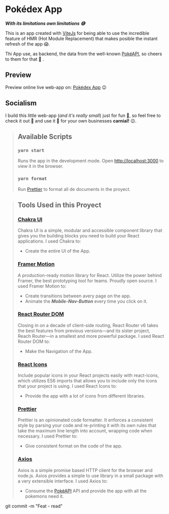 # **Pokédex App**

***With its limitations own limitations :sweat_smile:***

This is an app created with [ViteJs](https://vitejs.dev/) for being able to use the incredible feature of HMR (Hot Module Replacement) that makes posible the instant refresh of the app :scream:.

Thi App use, as backend, the data from the well-known [PokéAPI](https://pokeapi.co/), so cheers to them for that :clap: .

## **Preview**

Preview online live web-app on: [Pokédex App]() :wink:

## **Socialism**

I build this little web-app (*and it's really small*) just for fun :muscle:, so feel free to check it out :eyes: and use it :space_invader: for your own businesses **carnial!** :wink:.

> ## **Available Scripts**
>
> ### `yarn start`
>
> Runs the app in the development mode.
> Open [http://localhost:3000](http://localhost:3000) to view it in the browser.
>
> ### `yarn format`
>
> Run [Prettier](https://prettier.io/) to format all de documents in the proyect.

> ## **Tools Used in this Proyect**
>
> ### [Chakra UI](https://chakra-ui.com/)
>
> Chakra UI is a simple, modular and accessible component library that gives you the building blocks you need to build your React applications.
> I used Chakra to:
> - Create the entire UI of the App.
>
> ### [Framer Motion](https://www.framer.com/motion/)
>
> A production-ready motion library for React. Utilize the power behind Framer, the best prototyping tool for teams. Proudly open source.
> I used Framer Motion to:
> - Create transitions between avery page on the app.
> - Animate the ***Mobile-Nav-Button*** every time you click on it.
>
> ### [React Router DOM](https://reactrouter.com/)
>
> Closing in on a decade of client-side routing, React Router v6 takes the best features from previous versions—and its sister project, Reach Router—in a smallest and more powerful package.
> I used React Router DOM to:
> - Make the Navigation of the App.
>
> ### [React Icons](https://react-icons.github.io/react-icons/)
>
> Include popular icons in your React projects easily with react-icons, which utilizes ES6 imports that allows you to include only the icons that your project is using.
> I used React Icons to:
> - Provide the app with a lot of icons from different libraries.
>
> ### [Prettier](https://prettier.io/)
>
> Prettier is an opinionated code formatter. It enforces a consistent style by parsing your code and re-printing it with its own rules that take the maximum line length into account, wrapping code when necessary.
> I used Prettier to:
> - Give consistent format on the code of the app.
>
> ### [Axios](https://axios-http.com/)
>
> Axios is a simple promise based HTTP client for the browser and node.js. Axios provides a simple to use library in a small package with a very extensible interface.
> I used Axios to:
> - Consume the [PokéAPI](https://pokeapi.co/) API and provide the app with all the pokemons need it.


git commit -m "Feat - read"